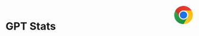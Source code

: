 <img height="50px" align="right" src="https://raw.githubusercontent.com/fchavonet/fchavonet/main/assets/images/logo-google_chrome.png" alt="Google Chrome logo">

# GPT Stats